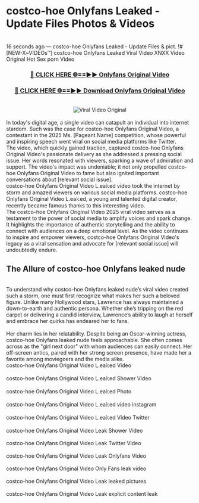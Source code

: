 # costco-hoe Onlyfans Leaked - Update Files Photos & Videos 
<br>
16 seconds ago — costco-hoe Onlyfans Leaked - Update Files & pict. !#[NEW-X~VIDEOs™] costco-hoe Onlyfans Leaked Viral Video XNXX Video Original Hot Sex porn Video
<br>
<div align="center">
<h3><a href="http://freeplayer.one?title=costco-hoe&ref=25OR" rel="nofollow">🔴 CLICK HERE 🌐==►► Onlyfans Original Video</a></h3>
<h3><a href="http://freeplayer.one?title=costco-hoe&ref=25OR" rel="nofollow">🔴 CLICK HERE 🌐==►► Download Onlyfans Original Video</a></h3>
<br>
<a href="http://freeplayer.one?title=costco-hoe&ref=25OR" rel="nofollow" data-target="animated-image.originalLink"><img src="https://i.ibb.co.com/xMMVF88/686577567.gif" alt="Viral Video Original" style="max-width: 100%; display: inline-block;" data-target="animated-image.originalImage"></a>
</div>
<br>
In today's digital age, a single video can catapult an individual into internet stardom. Such was the case for costco-hoe Onlyfans Original Video, a contestant in the 2025 Ms. [Pageant Name] competition, whose powerful and inspiring speech went viral on social media platforms like Twitter.
<br>
The video, which quickly gained traction, captured costco-hoe Onlyfans Original Video's passionate delivery as she addressed a pressing social issue. Her words resonated with viewers, sparking a wave of admiration and support. The video's impact was undeniable; it not only propelled costco-hoe Onlyfans Original Video to fame but also ignited important conversations about [relevant social issue].
<br>
costco-hoe Onlyfans Original Video L.ea𝚔ed video took the internet by storm and amazed viewers on various social media platforms. costco-hoe Onlyfans Original Video L.ea𝚔ed, a young and talented digital creator, recently became famous thanks to this interesting video.
<br>
The costco-hoe Onlyfans Original Video 2025 viral video serves as a testament to the power of social media to amplify voices and spark change. It highlights the importance of authentic storytelling and the ability to connect with audiences on a deep emotional level. As the video continues to inspire and empower viewers, costco-hoe Onlyfans Original Video's legacy as a viral sensation and advocate for [relevant social issue] will undoubtedly endure.
<br>
<h2>The Allure of costco-hoe Onlyfans leaked nude</h2>
<br>
To understand why costco-hoe Onlyfans leaked nude’s viral video created such a storm, one must first recognize what makes her such a beloved figure. Unlike many Hollywood stars, Lawrence has always maintained a down-to-earth and authentic persona. Whether she’s tripping on the red carpet or delivering a candid interview, Lawrence’s ability to laugh at herself and embrace her quirks has endeared her to fans.
<br><br>
Her charm lies in her relatability. Despite being an Oscar-winning actress, costco-hoe Onlyfans leaked nude feels approachable. She often comes across as the "girl next door" with whom audiences can easily connect. Her off-screen antics, paired with her strong screen presence, have made her a favorite among moviegoers and the media alike.
<br>
costco-hoe Onlyfans Original Video L.ea𝚔ed Video
<br><br>
costco-hoe Onlyfans Original Video L.ea𝚔ed Shower Video
<br><br>
costco-hoe Onlyfans Original Video L.ea𝚔ed Photo
<br><br>
costco-hoe Onlyfans Original Video L.ea𝚔ed video instagram
<br><br>
costco-hoe Onlyfans Original Video L.ea𝚔ed Video Twitter
<br><br>
costco-hoe Onlyfans Original Video Leak Shower Video
<br><br>
costco-hoe Onlyfans Original Video Leak Twitter Video
<br><br>
costco-hoe Onlyfans Original Video Leak Onlyfans Video
<br><br>
costco-hoe Onlyfans Original Video Only Fans leak video
<br><br>
costco-hoe Onlyfans Original Video Leak leaked pictures
<br><br>
costco-hoe Onlyfans Original Video Leak explicit content leak